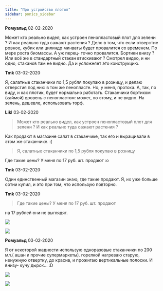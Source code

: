 ```yaml
---
title: "Про устройство плотов"
sidebar: ponics_sidebar
---
```


**Ромуальд** 02-02-2020

Может кто реально видел, как устроен пенопластовый плот для зелени ? И как реально туда сажают растения ? Дело в том, что если отверстие ровное, кубик или цилиндр минваты будет провалится со временем. По мере роста биомассы. А уж перец- точно провалится. Бортики внизу ? Или всё же в стандартный стакан втискивают ? Смотрел видео, и ни одно, стаканов там не видно. Да и усложняет это конструкцию.


**Tmk** 03-02-2020

Я, салатные стаканчики по 1,5 рубля покупаю в розницу, и делаю отверстия под них: в том же пенопласте. Но, у меня, протока. А, так, по виду, и как плотик, будет нормально работать. Стаканчики бортиком (каймой) вровень с пенопластом: может, по этому, и не видно. На зелень, дешевле, использовать торф.


**Likl** 03-02-2020

> Может кто реально видел, как устроен пенопластовый плот для зелени ? И как реально туда сажают растения ?

Как продают в магазине салат в стаканчике, так его и выращивали в этом же стаканчике. :)

> Я, салатные стаканчики по 1,5 рубля покупаю в розницу

Где такие цены? У меня по 17 руб. шт. продают :o


**Tmk** 03-02-2020

Один единственный магазин знаю, где такие продают. Я, их уже больше сотни купил, и это при том, что использую повторно.


**Tmk** 03-02-2020

> Где такие цены? У меня по 17 руб. шт. продают 

на 17 рублей они не выглядят.

![](https://i.postimg.cc/nXMCDVhv/1580714315501-1861773207.jpg)

![](https://i.postimg.cc/Sn5j70nH/15807143564042003282793.jpg)


**Ромуальд** 03-02-2020

Я от некоторой жадности использую одноразовые стаканчики по 200 мл.( ашан и прочие супермаркеты). горелкой нагреваю старую, ненужную отвертку, до красна, и прожигаю вертикальные полоски. И внизу- кучу дырок... :D

![](https://i.postimg.cc/VdjFtDnm/IMG-20200203-153952.jpg)

![](https://i.postimg.cc/NLZNmKn7/IMG-20200203-154024.jpg)


